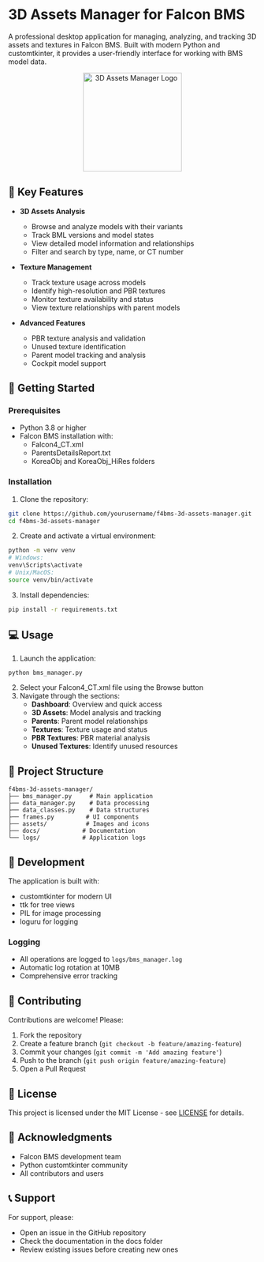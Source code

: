 # 3D Assets Manager for Falcon BMS

A professional desktop application for managing, analyzing, and tracking 3D assets and textures in Falcon BMS. Built with modern Python and customtkinter, it provides a user-friendly interface for working with BMS model data.

<div align="center">
  <img src="assets/logo.png" alt="3D Assets Manager Logo" width="200"/>
</div>

## 🌟 Key Features

- **3D Assets Analysis**
  - Browse and analyze models with their variants
  - Track BML versions and model states
  - View detailed model information and relationships
  - Filter and search by type, name, or CT number

- **Texture Management**
  - Track texture usage across models
  - Identify high-resolution and PBR textures
  - Monitor texture availability and status
  - View texture relationships with parent models

- **Advanced Features**
  - PBR texture analysis and validation
  - Unused texture identification
  - Parent model tracking and analysis
  - Cockpit model support

## 🚀 Getting Started

### Prerequisites

- Python 3.8 or higher
- Falcon BMS installation with:
  - Falcon4_CT.xml
  - ParentsDetailsReport.txt
  - KoreaObj and KoreaObj_HiRes folders

### Installation

1. Clone the repository:
```bash
git clone https://github.com/yourusername/f4bms-3d-assets-manager.git
cd f4bms-3d-assets-manager
```

2. Create and activate a virtual environment:
```bash
python -m venv venv
# Windows:
venv\Scripts\activate
# Unix/MacOS:
source venv/bin/activate
```

3. Install dependencies:
```bash
pip install -r requirements.txt
```

## 💻 Usage

1. Launch the application:
```bash
python bms_manager.py
```

2. Select your Falcon4_CT.xml file using the Browse button
3. Navigate through the sections:
   - **Dashboard**: Overview and quick access
   - **3D Assets**: Model analysis and tracking
   - **Parents**: Parent model relationships
   - **Textures**: Texture usage and status
   - **PBR Textures**: PBR material analysis
   - **Unused Textures**: Identify unused resources

## 📁 Project Structure

```
f4bms-3d-assets-manager/
├── bms_manager.py     # Main application
├── data_manager.py    # Data processing
├── data_classes.py    # Data structures
├── frames.py         # UI components
├── assets/           # Images and icons
├── docs/            # Documentation
└── logs/            # Application logs
```

## 🔧 Development

The application is built with:
- customtkinter for modern UI
- ttk for tree views
- PIL for image processing
- loguru for logging

### Logging

- All operations are logged to `logs/bms_manager.log`
- Automatic log rotation at 10MB
- Comprehensive error tracking

## 🤝 Contributing

Contributions are welcome! Please:

1. Fork the repository
2. Create a feature branch (`git checkout -b feature/amazing-feature`)
3. Commit your changes (`git commit -m 'Add amazing feature'`)
4. Push to the branch (`git push origin feature/amazing-feature`)
5. Open a Pull Request

## 📝 License

This project is licensed under the MIT License - see [LICENSE](LICENSE) for details.

## 🙏 Acknowledgments

- Falcon BMS development team
- Python customtkinter community
- All contributors and users

## 📞 Support

For support, please:
- Open an issue in the GitHub repository
- Check the documentation in the docs folder
- Review existing issues before creating new ones 